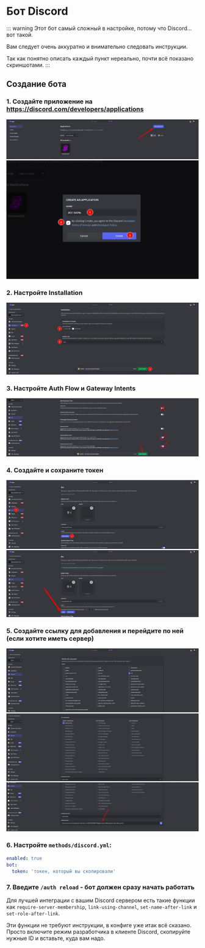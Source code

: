 # Бот Discord

::: warning
Этот бот самый сложный в настройке, потому что Discord... вот такой.

Вам следует очень аккуратно и внимательно следовать инструкции.

Так как понятно описать каждый пункт нереально, почти всё показано скриншотами.
:::

## Создание бота

### 1. Создайте приложение на https://discord.com/developers/applications
![](./../assets/discord_create_1.webp)
![](./../assets/discord_create_2.webp)

### 2. Настройте Installation
![](./../assets/discord_disable_install_link.webp)

### 3. Настройте Auth Flow и Gateway Intents
![](./../assets/discord_configure_auth_flow.webp)

### 4. Создайте и сохраните токен
![](./../assets/discord_create_token.webp)
![](./../assets/discord_copy_token.webp)

### 5. Создайте ссылку для добавления и перейдите по ней (если хотите иметь сервер)
![](./../assets/discord_add_to_guild_1.webp)
![](./../assets/discord_add_to_guild_2.webp)
![](./../assets/discord_add_to_guild_3.webp)

### 6. Настройте `methods/discord.yml`:
```yml
enabled: true
bot:
  token: 'токен, который вы скопировали'
```

### 7. Введите `/auth reload` - бот должен сразу начать работать

Для лучшей интеграции с вашим Discord сервером есть такие функции как `require-server-membership`, `link-using-channel`, `set-name-after-link` и `set-role-after-link`.

Эти функции не требуют инструкции, в конфиге уже итак всё сказано. Просто включите режим разработчика в клиенте Discord, скопируйте нужные ID и вставьте, куда вам надо.